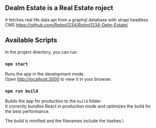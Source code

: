 ## Dealm Estate is a Real Estate roject 
It fetches real life data api from a graphql database with strapi headless CMS
https://github.com/Rotimi1234/Rotimi1234-Delm-Estate/

## Available Scripts

In the project directory, you can run:

### `npm start`

Runs the app in the development mode.\
Open [http://localhost:3000](http://localhost:3000) to view it in your browser.

### `npm run build`

Builds the app for production to the `build` folder.\
It correctly bundles React in production mode and optimizes the build for the best performance.

The build is minified and the filenames include the hashes.\
